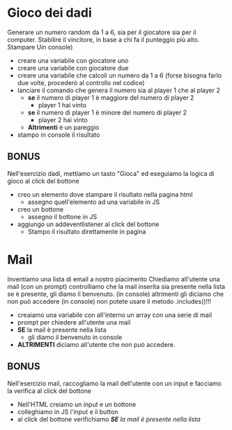 # Gioco dei dadi

Generare un numero random da 1 a 6, sia per il giocatore sia per il computer.
Stabilire il vincitore, in base a chi fa il punteggio più alto.
Stampare Uin console)

- creare una variabile con giocatore uno
- creare una variabile con giocatore due
- creare una variabile che calcoli un numero da 1 a 6 (forse bisogna farlo due volte, procederò al controllo nel codice)
- lanciare il comando che genera il numero sia al player 1 che al player 2
  - **se** il numero di player 1 è maggiore del numero di player 2
    - player 1 hai vinto
  - **se** il numero di player 1 è minore del numero di player 2
    - player 2 hai vinto
  - **Altrimenti** è un pareggio
- stampo in console il risultato

## BONUS

Nell'esercizio dadi, mettiamo un tasto "Gioca" ed eseguiamo la logica di gioco al click del bottone

- creo un elemento dove stampare il risultato nella pagina html
  - assegno quell'elemento ad una variabile in JS
- creo un bottone
  - assegno il bottone in JS
- aggiungo un addeventlistener al click del bottone
  - Stampo il risultato direttamente in pagina

# Mail

Inventiamo una lista di email a nostro piacimento
Chiediamo all'utente una mail (con un prompt)
controlliamo che la mail inserita sia presente nella lista
se è presente, gli diamo il benvenuto. (in console)
altrimenti gli diciamo che non può accedere (in console)
non potete usare il metodo .includes()!!!

- creaiamo una variabile con all'interno un array con una serie di mail
- prompt per chiedere all'utente una mail
- **SE** la mail è presente nella lista
  - gli diamo il benvenuto in console
- **ALTRIMENTI** diciamo all'utente che non può accedere.

## BONUS

Nell'esercizio mail, raccogliamo la mail dell'utente con un input e facciamo la verifica al click del bottone

- Nell'HTML creiamo un input e un bottone
- colleghiamo in JS l'input e il button
- al click del bottone verifichiamo _**SE** la mail è presente nella lista_

